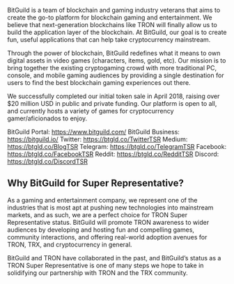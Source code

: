   BitGuild is a team of blockchain and gaming industry veterans that aims to create the go-to platform for blockchain gaming and entertainment. We believe that next-generation blockchains like TRON will finally allow us to build the application layer of the blockchain. At BitGuild, our goal is to create fun, useful applications that can help take cryptocurrency mainstream.

Through the power of blockchain, BitGuild redefines what it means to own digital assets in video games (characters, items, gold, etc). Our mission is to bring together the existing cryptogaming crowd with more traditional PC, console, and mobile gaming audiences by providing a single destination for users to find the best blockchain gaming experiences out there.

We successfully completed our initial token sale in April 2018, raising over $20 million USD in public and private funding. Our platform is open to all, and currently hosts a variety of games for cryptocurrency gamer/aficionados to enjoy.

BitGuild Portal: https://www.bitguild.com/
BitGuild Business: https://bitguild.io/
Twitter: https://btgld.co/TwitterTSR
Medium: https://btgld.co/BlogTSR
Telegram: https://btgld.co/TelegramTSR
Facebook: https://btgld.co/FacebookTSR
Reddit: https://btgld.co/RedditTSR
Discord: https://btgld.co/DiscordTSR

## Why BitGuild for Super Representative?
  As a gaming and entertainment company, we represent one of the industries that is most apt at pushing new technologies into mainstream markets, and as such, we are a perfect choice for TRON Super Representative status. BitGuild will promote TRON awareness to wider audiences by developing and hosting fun and compelling games, community interactions, and offering real-world adoption avenues for TRON, TRX, and cryptocurrency in general.

BitGuild and TRON have collaborated in the past, and BitGuild’s status as a TRON Super Representative is one of many steps we hope to take in solidifying our partnership with TRON and the TRX community.
